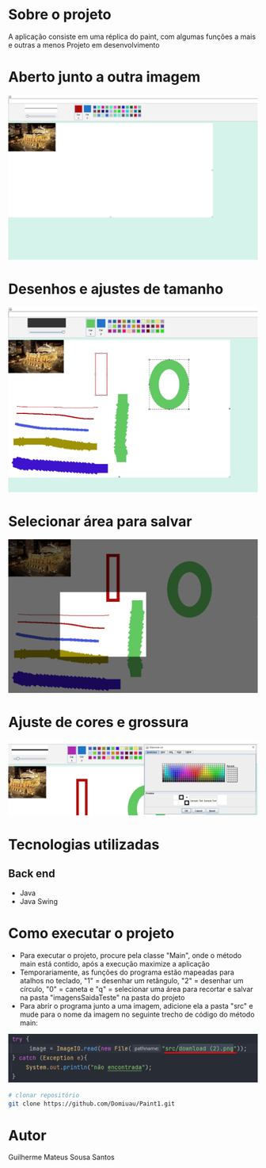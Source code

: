 # Sobre o projeto

A aplicação consiste em uma réplica do paint, com algumas funções a mais e outras a menos
Projeto em desenvolvimento

# Aberto junto a outra imagem

![Aberto junto a outra imagem](https://github.com/Domiuau/Paint1/blob/master/Assets/paint1.png) 

# Desenhos e ajustes de tamanho

![Desenhos e ajustes](https://github.com/Domiuau/Paint1/blob/master/Assets/paint2.png)

# Selecionar área para salvar

![Selecionar área para salvar](https://github.com/Domiuau/Paint1/blob/master/Assets/paint3.png)

# Ajuste de cores e grossura

![Ajuste de cores e grossura](https://github.com/Domiuau/Paint1/blob/master/Assets/paint4.png)


# Tecnologias utilizadas
## Back end
- Java
- Java Swing

# Como executar o projeto

- Para executar o projeto, procure pela classe "Main", onde o método main está contido, após a execução maximize a aplicação
- Temporariamente, as funções do programa estão mapeadas para atalhos no teclado, "1" = desenhar um retângulo, "2" = desenhar um círculo, "0" = caneta e "q" = selecionar uma área para recortar e salvar na pasta "imagensSaidaTeste" na pasta do projeto
- Para abrir o programa junto a uma imagem, adicione ela a pasta "src" e mude para o nome da imagem no seguinte trecho de código do método main:

![Método main](https://github.com/Domiuau/Paint1/blob/master/Assets/paint5.png)

```bash
# clonar repositório
git clone https://github.com/Domiuau/Paint1.git
```

# Autor

Guilherme Mateus Sousa Santos
